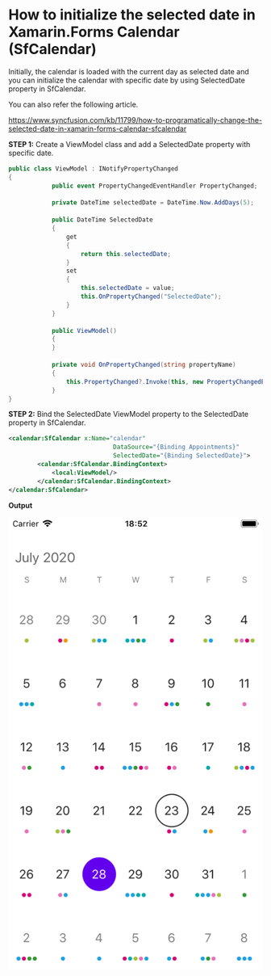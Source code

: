 # How to initialize the selected date in Xamarin.Forms Calendar (SfCalendar)

Initially, the calendar is loaded with the current day as selected date and you can initialize the calendar with specific date by using SelectedDate property in SfCalendar.

You can also refer the following article.

https://www.syncfusion.com/kb/11799/how-to-programatically-change-the-selected-date-in-xamarin-forms-calendar-sfcalendar

**STEP 1:** Create a ViewModel class and add a SelectedDate property with specific date.

``` c#
public class ViewModel : INotifyPropertyChanged
{
            public event PropertyChangedEventHandler PropertyChanged;
 
            private DateTime selectedDate = DateTime.Now.AddDays(5);
 
            public DateTime SelectedDate
            {
                get
                {
                    return this.selectedDate;
                }
                set
                {
                    this.selectedDate = value;
                    this.OnPropertyChanged("SelectedDate");
                }
            }
 
            public ViewModel()
            {
            }
 
            private void OnPropertyChanged(string propertyName)
            {
                this.PropertyChanged?.Invoke(this, new PropertyChangedEventArgs(propertyName));
            }
}
```
**STEP 2:** Bind the SelectedDate ViewModel property to the SelectedDate property in SfCalendar.

``` xml
<calendar:SfCalendar x:Name="calendar"
                             DataSource="{Binding Appointments}"
                             SelectedDate="{Binding SelectedDate}">
        <calendar:SfCalendar.BindingContext>
            <local:ViewModel/>
        </calendar:SfCalendar.BindingContext>
</calendar:SfCalendar>
```
**Output**

![SelectedDateCalendar](https://github.com/SyncfusionExamples/selected-date-binding-calendar-xamarin/blob/master/ScreenShot/SelectedDateCalendar.png)
